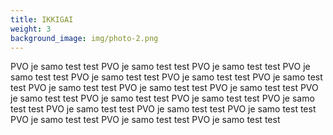 ```yaml
---
title: IKKIGAI
weight: 3
background_image: img/photo-2.png
---
```

PVO je samo test test PVO je samo test test PVO je samo test test PVO je samo test test PVO je samo test test PVO je samo test test PVO je samo test test PVO je samo test test PVO je samo test test PVO je samo test test PVO je samo test test PVO je samo test test PVO je samo test test PVO je samo test test PVO je samo test test PVO je samo test test PVO je samo test test PVO je samo test test PVO je samo test test PVO je samo test test